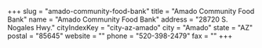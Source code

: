 +++
slug = "amado-community-food-bank"
title = "Amado Community Food Bank"
name = "Amado Community Food Bank"
address = "28720 S. Nogales Hwy."
cityIndexKey = "city-az-amado"
city = "Amado"
state = "AZ"
postal = "85645"
website = ""
phone = "520-398-2479"
fax = ""
+++
